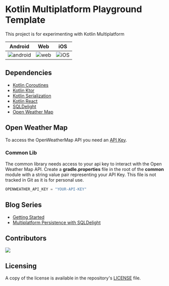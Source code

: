 # Kotlin Multiplatform Playground Template
This project is for experimenting with Kotlin Multiplatform

| Android       | Web           | iOS           | 
| ------------- | ------------- | ------------- |
| ![android](images/android.png)  | ![web](images/web.png)   | ![iOS](images/ios.png)   |

## Dependencies
 - [Kotlin Coroutines](https://kotlinlang.org/docs/reference/coroutines-overview.html)
 - [Kotlin Ktor](https://ktor.io/clients/index.html)
 - [Kotlin Serialization](https://github.com/Kotlin/kotlinx.serialization)
 - [Kotlin React](https://github.com/JetBrains/kotlin-wrappers/blob/master/kotlin-react/README.md)
 - [SQLDelight](https://cashapp.github.io/sqldelight/)
 - [Open Weather Map](https://openweathermap.org/)

 ## Open Weather Map
 To access the OpenWeatherMap API you need an [API Key](http://openweathermap.org/appid).

 ### Common Lib
 The common library needs access to your api key to interact with the Open Weather Map API. Create a **gradle.properties** file in the root of the **common** module with a string value pair representing your API Key.  This file is not tracked in Git as it is for personal use.

 ```groovy
 OPENWEATHER_API_KEY = "YOUR-API-KEY"
 ```

## Blog Series
 - [Getting Started](https://gh.jdoneill.com/2019/12/06/kotlin-mulitplatform/)
 - [Multiplatform Persistence with SQLDelight](https://gh.jdoneill.com/2020/06/28/sqldelight/)

## Contributors
<a href="https://github.com/doneill/kotlin-multiplatform-template/graphs/contributors">
  <img src="https://contributors-img.web.app/image?repo=doneill/kotlin-multiplatform-template" />
</a>

## Licensing
A copy of the license is available in the repository's [LICENSE](LICENSE) file.
